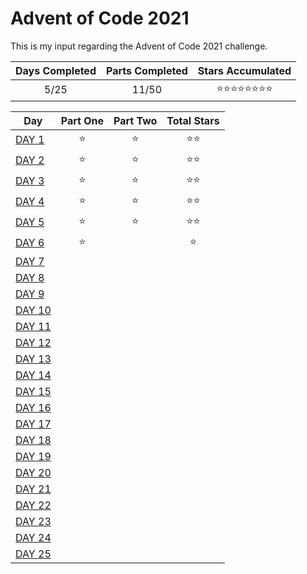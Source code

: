 # Advent of Code 2021
This is my input regarding the Advent of Code 2021 challenge.

| Days Completed | Parts Completed | Stars Accumulated |
| :------------: | :-------------: | :---------------: |
| 5/25           | 11/50            | :star::star::star::star::star::star::star::star: |

| Day                                             | Part One | Part Two | Total Stars   |
| ---------------------------------------------   | :------: | :------: | :-----------: |
| [DAY 1](https://adventofcode.com/2021/day/1)    | :star:   | :star:   | :star::star:  |
| [DAY 2](https://adventofcode.com/2021/day/2)    | :star:   | :star:   | :star::star:  |
| [DAY 3](https://adventofcode.com/2021/day/3)    | :star:   | :star:   | :star::star:  |
| [DAY 4](https://adventofcode.com/2021/day/4)    | :star:   | :star:   | :star::star:  |
| [DAY 5](https://adventofcode.com/2021/day/5)    | :star:   | :star:   | :star::star:  |
| [DAY 6](https://adventofcode.com/2021/day/6)    | :star:   |  | :star: |
| [DAY 7](https://adventofcode.com/2021/day/7)    |  |  |  |
| [DAY 8](https://adventofcode.com/2021/day/8)    |  |  |  |
| [DAY 9](https://adventofcode.com/2021/day/9)    |  |  |  |
| [DAY 10](https://adventofcode.com/2021/day/10)  |  |  |  |
| [DAY 11](https://adventofcode.com/2021/day/11)  |  |  |  |
| [DAY 12](https://adventofcode.com/2021/day/12)  |  |  |  |
| [DAY 13](https://adventofcode.com/2021/day/13)  |  |  |  |
| [DAY 14](https://adventofcode.com/2021/day/14)  |  |  |  |
| [DAY 15](https://adventofcode.com/2021/day/15)  |  |  |  |
| [DAY 16](https://adventofcode.com/2021/day/16)  |  |  |  |
| [DAY 17](https://adventofcode.com/2021/day/17)  |  |  |  |
| [DAY 18](https://adventofcode.com/2021/day/18)  |  |  |  |
| [DAY 19](https://adventofcode.com/2021/day/19)  |  |  |  |
| [DAY 20](https://adventofcode.com/2021/day/20)  |  |  |  |
| [DAY 21](https://adventofcode.com/2021/day/21)  |  |  |  |
| [DAY 22](https://adventofcode.com/2021/day/22)  |  |  |  |
| [DAY 23](https://adventofcode.com/2021/day/23)  |  |  |  |
| [DAY 24](https://adventofcode.com/2021/day/24)  |  |  |  |
| [DAY 25](https://adventofcode.com/2021/day/25)  |  |  |  |
